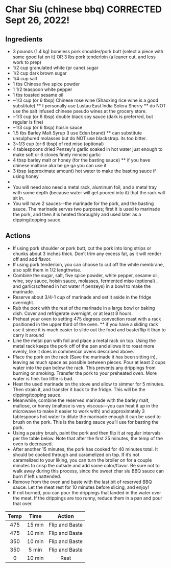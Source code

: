 # Char Siu (chinese bbq) CORRECTED Sept 26, 2022!


## Ingredients
*  3 pounds (1.4 kg) boneless pork shoulder/pork butt (select a piece with some good fat on it) OR 3 lbs pork tenderloin (a leaner cut, and less work to prep)
*  1/2 cup granulated white (pr cane) sugar
*  1/2 cup dark brown sugar
*  1/4 cup salt
*  1 tbs Chinese five spice powder
*  1 1/2 teaspoon white pepper
*  1 tbs toasted sesame oil
*  ~1/3 cup (or 6 tbsp) Chinese rose wine (Shaoxing rice wine is a good substitute)
** I personally use Lustau East India Solera Sherry
** do NOT use the salt infused chinese pseudo wines at the grocery store.
*  ~1/3 cup (or 6 tbsp) double black soy sauce (dark is preferred, but regular is fine)
*  ~1/3 cup (or 6 tbsp) hoisin sauce
*  1.5 tbs Barley Malt Syrup (I use Eden brand)
** can substitute unsulphured molasses but do NOT use blackstrap. its too bitter.
*  3~1/3 cup (or 6 tbsp) of red miso (optional)
*  4 tablespoons dried Penzey's garlic soaked in hot water just enough to make soft or 6 cloves finely minced garlic
*  4 tbsp barley malt or honey (for the basting sauce)
** if you have chinese maltose aka be ge ga you can use it
*  3 tbsp (approximate amount) hot water to make the basting sauce if using honey
*  
*  You will need also need a metal rack, aluminum foil, and a metal tray with some depth (because water will get poured into it) that the rack will sit in.
*  You will have 2 sauces--the marinade for the pork, and the basting sauce. The marinade serves two purposes; first it is used to marinade the pork, and then it is heated thoroughly and used later as a dipping/topping sauce. 




## Actions

* If using pork shoulder or pork butt, cut the pork into long strips or chunks about 3 inches thick. Don’t trim any excess fat, as it will render off and add flavor.
* If using pork tenderloin, you can choose to cut off the white membrane, also split them in 1/2 lengthwise.
*  Combine the sugar, salt, five spice powder, white pepper, sesame oil, wine, soy sauce, hoisin sauce, molasses, fermented miso (optional) , and garlic(softened in hot water if penzeys) in a bowl to make the marinade.
*  Reserve about 3/4-1 cup of marinade and set it aside in the fridge overnight. 
*  Rub the pork with the rest of the marinade in a large bowl or baking dish. Cover and refrigerate overnight, or at least 8 hours.
*  Preheat your oven to setting 475 degrees convection roast with a rack positioned in the upper third of the oven.
** if you have a sliding rack use it since it is much easier to slide out the food and baste/flip it than to carry it around
*  Line the metal pan with foil and place a metal rack on top. Using the metal rack keeps the pork off of the pan and allows it to roast more evenly, like it does in commercial ovens described above. 
*  Place the pork on the rack (Save the marinade it has been sitting in), leaving as much space as possible between pieces. Pour at least 2 cups water into the pan below the rack. This prevents any drippings from burning or smoking. Transfer the pork to your preheated oven. More water is fine. too little is bad.
*  Heat the used marinade on the stove and allow to simmer for 5 minutes. Then strain it, and transfer it back to the fridge. This will be the dipping/topping sauce. 
*  Meanwhile, combine the reserved marinade with the barley malt, maltose, or honey (maltose is very viscous––you can heat it up in the microwave to make it easier to work with) and approximately 3 tablespoons hot water to dilute the marinade enough it can be used to brush on the pork. This is the basting sauce you’ll use for basting the pork.
*  Using a pastry brush, paint the pork and then flip it at regular intervals per the table below. Note that after the first 25 minutes, the temp of the oven is decreased.
*  After another 15 minutes, the pork has cooked for 40 minutes total. It should be cooked through and caramelized on top. If it’s not caramelized to your liking, you can turn the broiler on for a couple minutes to crisp the outside and add some color/flavor. Be sure not to walk away during this process, since the sweet char siu BBQ sauce can burn if left unattended.
*  Remove from the oven and baste with the last bit of reserved BBQ sauce. Let the meat rest for 10 minutes before slicing, and enjoy!
* If not burned, you can pour the drippings that landed in the water over the meat. If the drippings are too runny, reduce them in a pan and pour that over.




| Temp  | Time  | Action |
| :------------: |:---------------:| :-----:|
| 475      | 15 min | Flip and Baste |
| 475      | 10 min |   Flip and Baste |
| 350 | 10 min | Flip and Baste  |
| 350 | 5 min | Flip and Baste  |
| 0 | 10 min | Rest |

